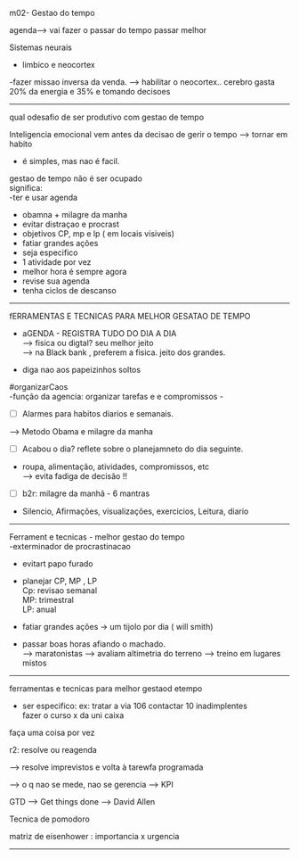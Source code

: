m02- Gestao do tempo  
  
agenda--> vai fazer o passar do tempo passar melhor  
  
Sistemas neurais  
- limbico e neocortex  
  
-fazer missao inversa da venda. --> habilitar o neocortex.. cerebro gasta 20% da energia e 35% e tomando decisoes  
  
  
-----------  
qual odesafio de ser produtivo com gestao de tempo  
  
Inteligencia emocional vem antes da decisao de gerir o tempo --> tornar em habito  
- é simples, mas nao é facil.  
  
gestao de tempo não é ser ocupado  
significa:  
-ter e usar agenda  
- obamna + milagre da manha  
- evitar distraçao e procrast  
- objetivos CP, mp e lp ( em locais visiveis)  
- fatiar grandes ações  
- seja especifico  
- 1 atividade por vez  
- melhor hora é sempre agora  
- revise sua agenda  
- tenha ciclos de descanso  
  
-----------------------  
fERRAMENTAS E TECNICAS PARA MELHOR GESATAO DE TEMPO  
- aGENDA - REGISTRA TUDO DO DIA A DIA  
--> fisica ou digtal? seu melhor jeito  
--> na Black bank , preferem a fisica. jeito dos grandes.  
  
- diga nao aos papeizinhos soltos  
  
#organizarCaos  
-função da agencia: organizar tarefas e e compromissos -  
- [ ] Alarmes para habitos diarios e semanais.  
  
--> Metodo Obama e milagre da manha  
- [ ] Acabou o dia? reflete sobre o planejamneto do dia seguinte.  
- roupa, alimentação, atividades, compromissos, etc  
--> evita fadiga de decisão !!  
-[ ] b2r: milagre da manhã - 6 mantras  
- Silencio, Afirmações, visualizações, exercicios, Leitura, diario  
  
----------  
  
Ferrament e tecnicas - melhor gestao do tempo  
-exterminador de procrastinacao  
- evitart papo furado  
  
- planejar CP, MP , LP  
Cp: revisao semanal  
MP: trimestral  
LP: anual  
  
- fatiar grandes ações -> um tijolo por dia ( will smith)  
- passar boas horas afiando o machado.  
--> maratonistas --> avaliam altimetria do terreno --> treino em lugares mistos  
  
------------------  
  
ferramentas e tecnicas para melhor gestaod etempo  
  
- ser especifico: ex: tratar a via 106 contactar 10 inadimplentes  
fazer o curso x da uni caixa  
  
faça uma coisa por vez  
  
r2: resolve ou reagenda  
  
--> resolve imprevistos e volta à tarewfa programada  
  
--> o q nao se mede, nao se gerencia --> KPI  
  
  
GTD --> Get things done --> David Allen  
  
Tecnica de pomodoro  
  
  
matriz de eisenhower : importancia x urgencia  
  
  
----------------------------